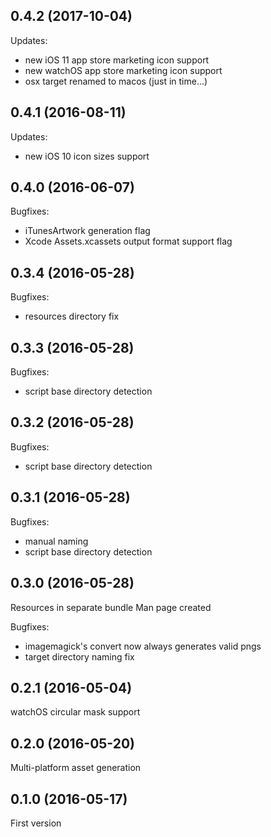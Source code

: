 ## 0.4.2 (2017-10-04)

Updates:

- new iOS 11 app store marketing icon support
- new watchOS app store marketing icon support
- osx target renamed to macos (just in time...)

## 0.4.1 (2016-08-11)

Updates:
  - new iOS 10 icon sizes support

## 0.4.0 (2016-06-07)

Bugfixes:
  - iTunesArtwork generation flag
  - Xcode Assets.xcassets output format support flag


## 0.3.4 (2016-05-28)

Bugfixes:
  - resources directory fix


## 0.3.3 (2016-05-28)

Bugfixes:
  - script base directory detection


## 0.3.2 (2016-05-28)

Bugfixes:
  - script base directory detection


## 0.3.1 (2016-05-28)

Bugfixes:
  - manual naming
  - script base directory detection


## 0.3.0 (2016-05-28)

Resources in separate bundle
Man page created

Bugfixes:
  - imagemagick's convert now always generates valid pngs
  - target directory naming fix


## 0.2.1 (2016-05-04)

watchOS circular mask support


## 0.2.0 (2016-05-20)

Multi-platform asset generation


## 0.1.0 (2016-05-17)

First version

